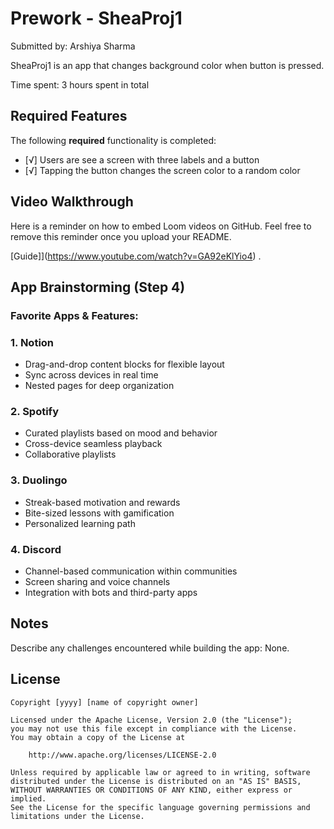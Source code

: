 # Prework - SheaProj1

Submitted by: Arshiya Sharma

SheaProj1 is an app that changes background color when button is pressed.

Time spent: 3 hours spent in total

## Required Features

The following **required** functionality is completed:

- [√] Users are see a screen with three labels and a button
- [√] Tapping the button changes the screen color to a random color
 
## Video Walkthrough

Here is a reminder on how to embed Loom videos on GitHub. Feel free to remove this reminder once you upload your README. 

[Guide]](https://www.youtube.com/watch?v=GA92eKlYio4) .

## App Brainstorming (Step 4)

### Favorite Apps & Features:

### 1. Notion
* Drag-and-drop content blocks for flexible layout
* Sync across devices in real time
* Nested pages for deep organization

### 2. Spotify
* Curated playlists based on mood and behavior
* Cross-device seamless playback
* Collaborative playlists

### 3. Duolingo
* Streak-based motivation and rewards
* Bite-sized lessons with gamification
* Personalized learning path

### 4. Discord
* Channel-based communication within communities
* Screen sharing and voice channels
* Integration with bots and third-party apps



## Notes

Describe any challenges encountered while building the app: None.

## License

    Copyright [yyyy] [name of copyright owner]

    Licensed under the Apache License, Version 2.0 (the "License");
    you may not use this file except in compliance with the License.
    You may obtain a copy of the License at

        http://www.apache.org/licenses/LICENSE-2.0

    Unless required by applicable law or agreed to in writing, software
    distributed under the License is distributed on an "AS IS" BASIS,
    WITHOUT WARRANTIES OR CONDITIONS OF ANY KIND, either express or implied.
    See the License for the specific language governing permissions and
    limitations under the License.

